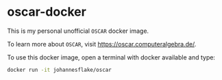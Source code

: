 # oscar-docker

This is my personal unofficial `OSCAR` docker image.

To learn more about `OSCAR`, visit https://oscar.computeralgebra.de/.

To use this docker image, open a terminal with docker available and type:
```bash
docker run -it johannesflake/oscar
```
